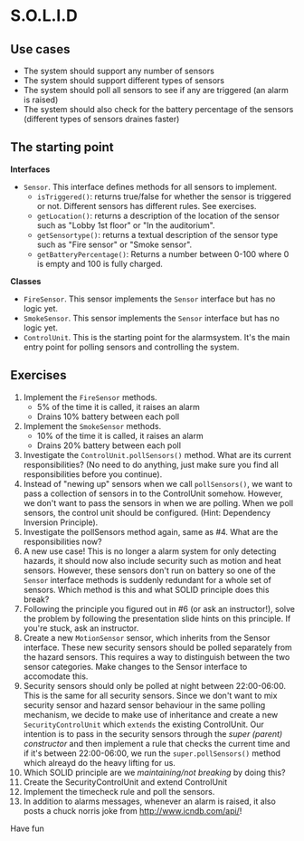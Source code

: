 # S.O.L.I.D

## Use cases

- The system should support any number of sensors
- The system should support different types of sensors
- The system should poll all sensors to see if any are triggered (an alarm is raised)
- The system should also check for the battery percentage of the sensors (different types of sensors draines faster)

## The starting point

**Interfaces**

- `Sensor`. This interface defines methods for all sensors to implement.
	- `isTriggered()`: returns true/false for whether the sensor is triggered or not. Different sensors has different rules. See exercises.
	- `getLocation()`: returns a description of the location of the sensor such as "Lobby 1st floor" or "In the auditorium".
	- `getSensortype()`: returns a textual description of the sensor type such as "Fire sensor" or "Smoke sensor".
	- `getBatteryPercentage()`: Returns a number between 0-100 where 0 is empty and 100 is fully charged.

**Classes**

- `FireSensor`. This sensor implements the `Sensor` interface but has no logic yet.
- `SmokeSensor`. This sensor implements the `Sensor` interface but has no logic yet.
- `ControlUnit`. This is the starting point for the alarmsystem. It's the main entry point for polling sensors and controlling the system.

## Exercises

1. Implement the `FireSensor` methods.
	- 5% of the time it is called, it raises an alarm
	- Drains 10% battery between each poll
2. Implement the `SmokeSensor` methods.
	- 10% of the time it is called, it raises an alarm
	- Drains 20% battery between each poll
3. Investigate the `ControlUnit.pollSensors()` method. What are its current responsibilities? (No need to do anything, just make sure you find all responsibilities before you continue).
4. Instead of "newing up" sensors when we call `pollSensors()`, we want to pass a collection of sensors in to the ControlUnit somehow. However, we don't want to pass the sensors in when we are polling. When we poll sensors, the control unit should be configured. (Hint: Dependency Inversion Principle).
5. Investigate the pollSensors method again, same as #4. What are the responsibilities now?
6. A new use case! This is no longer a alarm system for only detecting hazards, it should now also include security such as motion and heat sensors. However, these sensors don't run on battery so one of the `Sensor` interface methods is suddenly redundant for a whole set of sensors. Which method is this and what SOLID principle does this break?
7. Following the principle you figured out in #6 (or ask an instructor!), solve the problem by following the presentation slide hints on this principle. If you're stuck, ask an instructor.
8. Create a new `MotionSensor` sensor, which inherits from the Sensor interface. These new security sensors should be polled separately from the hazard sensors. This requires a way to distinguish between the two sensor categories. Make changes to the Sensor interface to accomodate this.
9. Security sensors should only be polled at night between 22:00-06:00. This is the same for all security sensors. Since we don't want to mix security sensor and hazard sensor behaviour in the same polling mechanism, we decide to make use of inheritance and create a new `SecurityControlUnit` which `extends` the existing ControlUnit. Our intention is to pass in the security sensors through the _super (parent) constructor_ and then implement a rule that checks the current time and if it's between 22:00-06:00, we run the `super.pollSensors()` method which alreayd do the heavy lifting for us.
10. Which SOLID principle are we _maintaining/not breaking_ by doing this?
11. Create the SecurityControlUnit and extend ControlUnit
12. Implement the timecheck rule and poll the sensors.
13. In addition to alarms messages, whenever an alarm is raised, it also posts a chuck norris joke from http://www.icndb.com/api/! 

Have fun
